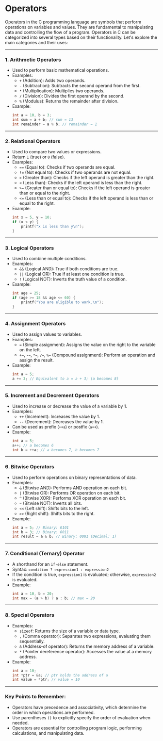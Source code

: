 # **Operators**
Operators in the C programming language are symbols that perform operations on variables and values. They are fundamental to manipulating data and controlling the flow of a program. Operators in C can be categorized into several types based on their functionality. Let's explore the main categories and their uses:

---

### 1. **Arithmetic Operators**
   - Used to perform basic mathematical operations.
   - Examples:
     - `+` (Addition): Adds two operands.
     - `-` (Subtraction): Subtracts the second operand from the first.
     - `*` (Multiplication): Multiplies two operands.
     - `/` (Division): Divides the first operand by the second.
     - `%` (Modulus): Returns the remainder after division.
   - Example:
     ```c
     int a = 10, b = 3;
     int sum = a + b; // sum = 13
     int remainder = a % b; // remainder = 1
     ```

---

### 2. **Relational Operators**
   - Used to compare two values or expressions.
   - Return `1` (true) or `0` (false).
   - Examples:
     - `==` (Equal to): Checks if two operands are equal.
     - `!=` (Not equal to): Checks if two operands are not equal.
     - `>` (Greater than): Checks if the left operand is greater than the right.
     - `<` (Less than): Checks if the left operand is less than the right.
     - `>=` (Greater than or equal to): Checks if the left operand is greater than or equal to the right.
     - `<=` (Less than or equal to): Checks if the left operand is less than or equal to the right.
   - Example:
     ```c
     int x = 5, y = 10;
     if (x < y) {
         printf("x is less than y\n");
     }
     ```

---

### 3. **Logical Operators**
   - Used to combine multiple conditions.
   - Examples:
     - `&&` (Logical AND): True if both conditions are true.
     - `||` (Logical OR): True if at least one condition is true.
     - `!` (Logical NOT): Inverts the truth value of a condition.
   - Example:
     ```c
     int age = 25;
     if (age >= 18 && age <= 60) {
         printf("You are eligible to work.\n");
     }
     ```

---

### 4. **Assignment Operators**
   - Used to assign values to variables.
   - Examples:
     - `=` (Simple assignment): Assigns the value on the right to the variable on the left.
     - `+=`, `-=`, `*=`, `/=`, `%=` (Compound assignment): Perform an operation and assign the result.
   - Example:
     ```c
     int a = 5;
     a += 3; // Equivalent to a = a + 3; (a becomes 8)
     ```

---

### 5. **Increment and Decrement Operators**
   - Used to increase or decrease the value of a variable by 1.
   - Examples:
     - `++` (Increment): Increases the value by 1.
     - `--` (Decrement): Decreases the value by 1.
   - Can be used as prefix (`++a`) or postfix (`a++`).
   - Example:
     ```c
     int a = 5;
     a++; // a becomes 6
     int b = ++a; // a becomes 7, b becomes 7
     ```

---

### 6. **Bitwise Operators**
   - Used to perform operations on binary representations of data.
   - Examples:
     - `&` (Bitwise AND): Performs AND operation on each bit.
     - `|` (Bitwise OR): Performs OR operation on each bit.
     - `^` (Bitwise XOR): Performs XOR operation on each bit.
     - `~` (Bitwise NOT): Inverts all bits.
     - `<<` (Left shift): Shifts bits to the left.
     - `>>` (Right shift): Shifts bits to the right.
   - Example:
     ```c
     int a = 5; // Binary: 0101
     int b = 3; // Binary: 0011
     int result = a & b; // Binary: 0001 (Decimal: 1)
     ```

---

### 7. **Conditional (Ternary) Operator**
   - A shorthand for an `if-else` statement.
   - Syntax: `condition ? expression1 : expression2`
   - If the condition is true, `expression1` is evaluated; otherwise, `expression2` is evaluated.
   - Example:
     ```c
     int a = 10, b = 20;
     int max = (a > b) ? a : b; // max = 20
     ```

---

### 8. **Special Operators**
   - Examples:
     - `sizeof`: Returns the size of a variable or data type.
     - `,` (Comma operator): Separates two expressions, evaluating them sequentially.
     - `&` (Address-of operator): Returns the memory address of a variable.
     - `*` (Pointer dereference operator): Accesses the value at a memory address.
   - Example:
     ```c
     int a = 10;
     int *ptr = &a; // ptr holds the address of a
     int value = *ptr; // value = 10
     ```

---

### Key Points to Remember:
- Operators have precedence and associativity, which determine the order in which operations are performed.
- Use parentheses `()` to explicitly specify the order of evaluation when needed.
- Operators are essential for controlling program logic, performing calculations, and manipulating data.

